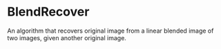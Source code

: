 BlendRecover
============

An algorithm that recovers original image from a linear blended image of two images, given another original image.
